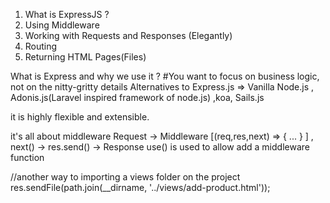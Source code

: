 1. What is ExpressJS ?
2. Using Middleware 
3. Working with Requests and Responses (Elegantly)
4. Routing
5. Returning HTML Pages(Files)

What is Express and why we use it ?
#You want to focus  on business logic, not on the nitty-gritty details
Alternatives to Express.js => Vanilla Node.js , Adonis.js(Laravel inspired framework of node.js) ,koa, Sails.js

it is highly flexible and extensible.

it's all about middleware 
Request -> Middleware [(req,res,next) => { ... } ] , next() -> res.send() -> Response
use() is used to allow add a middleware function

  //another way to importing a views folder on the project
 res.sendFile(path.join(__dirname, '../views/add-product.html'));
